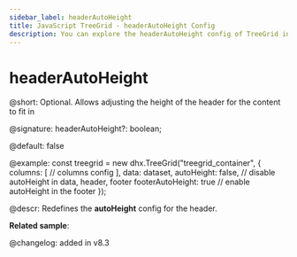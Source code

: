 ```yaml
---
sidebar_label: headerAutoHeight
title: JavaScript TreeGrid - headerAutoHeight Config 
description: You can explore the headerAutoHeight config of TreeGrid in the documentation of the DHTMLX JavaScript UI library. Browse developer guides and API reference, try out code examples and live demos, and download a free 30-day evaluation version of DHTMLX Suite.
---
```


# headerAutoHeight

@short: Optional. Allows adjusting the height of the header for the content to fit in

@signature: headerAutoHeight?: boolean;

@default: false

@example:
const treegrid = new dhx.TreeGrid("treegrid_container", {
    columns: [
        // columns config
    ],
    data: dataset,
    autoHeight: false, // disable autoHeight in data, header, footer
    footerAutoHeight: true // enable autoHeight in the footer
});

@descr: Redefines the <b>autoHeight</b> config for the header.

**Related sample**: 


@changelog: added in v8.3

